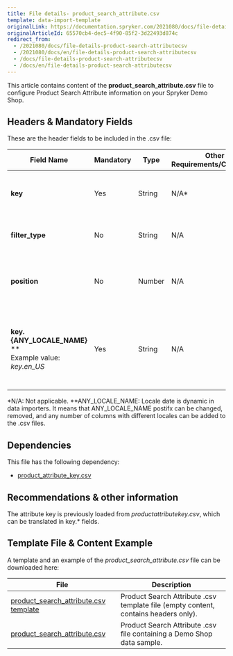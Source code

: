 ```yaml
---
title: File details- product_search_attribute.csv
template: data-import-template
originalLink: https://documentation.spryker.com/2021080/docs/file-details-product-search-attributecsv
originalArticleId: 65570cb4-dec5-4f90-85f2-3d22493d874c
redirect_from:
  - /2021080/docs/file-details-product-search-attributecsv
  - /2021080/docs/en/file-details-product-search-attributecsv
  - /docs/file-details-product-search-attributecsv
  - /docs/en/file-details-product-search-attributecsv
---
```


This article contains content of the **product_search_attribute.csv** file to configure Product Search Attribute information on your Spryker Demo Shop.

## Headers & Mandatory Fields 
These are the header fields to be included in the .csv file:

| Field Name | Mandatory | Type | Other Requirements/Comments | Description |
| --- | --- | --- | --- | --- |
| **key** | Yes | String |N/A* | Key identifier string of the product search attribute. |
| **filter_type** | No | String |N/A | Type of search filter, Elasticsearch-specific. |
| **position** | No | Number |N/A | Position of the product search attribute, Elasticsearch specific. |
| **key.{ANY_LOCALE_NAME}** **<br>Example value: *key.en_US*  | Yes | String |N/A | Key identifier string of the product search attribute, translated in the specified locale US for our example). |
*N/A: Not applicable.
**ANY_LOCALE_NAME: Locale date is dynamic in data importers. It means that ANY_LOCALE_NAME postifx can be changed, removed, and any number of columns with different locales can be added to the .csv files.

## Dependencies

This file has the following dependency:
*    [product_attribute_key.csv](/docs/scos/dev/data-import/{{page.version}}/data-import-categories/catalog-setup/products/file-details-product-attribute-key.csv.html)

## Recommendations & other information
The attribute key is previously loaded from *productattributekey.csv*, which can be translated in key.* fields.

## Template File & Content Example
A template and an example of the *product_search_attribute.csv*  file can be downloaded here:

| File | Description |
| --- | --- |
| [product_search_attribute.csv template](https://spryker.s3.eu-central-1.amazonaws.com/docs/Developer+Guide/Back-End/Data+Manipulation/Data+Ingestion/Data+Import/Data+Import+Categories/Merchandising+Setup/Product+Merchandising/Template+product_search_attribute.csv) | Product Search Attribute .csv template file (empty content, contains headers only). |
| [product_search_attribute.csv](https://spryker.s3.eu-central-1.amazonaws.com/docs/Developer+Guide/Back-End/Data+Manipulation/Data+Ingestion/Data+Import/Data+Import+Categories/Merchandising+Setup/Product+Merchandising/product_search_attribute.csv) | Product Search Attribute .csv file containing a Demo Shop data sample. |
